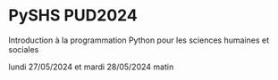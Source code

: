 # PySHS PUD2024

Introduction à la programmation Python pour les sciences humaines et sociales

lundi 27/05/2024 et mardi 28/05/2024 matin
